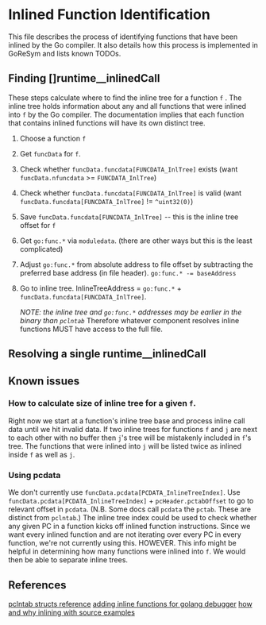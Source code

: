# Inlined Function Identification

This file describes the process of identifying functions that have been inlined by the Go compiler. 
It also details how this process is implemented in GoReSym and lists known TODOs.

## Finding []runtime__inlinedCall

These steps calculate where to find the inline tree for a function `f` . 
The inline tree holds information about any and all functions that were inlined into `f` by the Go compiler.
The documentation implies that each function that contains inlined functions will have its own distinct tree.

1. Choose a function `f`
2. Get `funcData` for `f`.
3. Check whether `funcData.funcdata[FUNCDATA_InlTree]` exists (want `funcData.nfuncdata` >= `FUNCDATA_InlTree`)
4. Check whether `funcData.funcdata[FUNCDATA_InlTree]` is valid (want `funcData.funcdata[FUNCDATA_InlTree]` != `^uint32(0)`)
5. Save `funcData.funcdata[FUNCDATA_InlTree]` -- this is the inline tree offset for `f`
6. Get `go:func.*` via `moduledata`. (there are other ways but this is the least complicated)
7. Adjust `go:func.*` from absolute address to file offset by subtracting the preferred base address (in file header). `go:func.* -= baseAddress`
9. Go to inline tree. InlineTreeAddress = `go:func.*` + `funcData.funcdata[FUNCDATA_InlTree]`.

   *NOTE: the inline tree and `go:func.*` addresses may be earlier in the binary than `pclntab`*
   Therefore whatever component resolves inline functions MUST have access to the full file.

## Resolving a single runtime__inlinedCall



## Known issues

### How to calculate size of inline tree for a given `f`.

Right now we start at a function's inline tree base and
process inline call data until we hit invalid data. If two inline trees for functions `f` and `j` are next to each other
with no buffer then `j`'s tree will be mistakenly included in `f`'s tree. The functions that were inlined into `j` 
will be listed twice as inlined inside `f` as well as `j`. 

### Using pcdata

We don't currently use `funcData.pcdata[PCDATA_InlineTreeIndex]`. 
Use `funcData.pcdata[PCDATA_InlineTreeIndex]` + `pcHeader.pctabOffset` to go to relevant offset in `pcdata`. 
(N.B. Some docs call `pcdata` the `pctab`. These are distinct from `pclntab`.)
The inline tree index could be used to check whether any given PC in a function kicks off inlined function instructions. 
Since we want every inlined function and are not iterating over every PC in every function, we're not currently using this. HOWEVER. 
This info might be helpful in determining how many functions were inlined into `f`. We would then be able to separate inline trees.


## References

[pclntab structs reference](https://github.com/elastic/otel-profiling-agent/blob/main/docs/gopclntab.md)
[adding inline functions for golang debugger](https://developers.redhat.com/articles/2024/04/03/how-add-debug-support-go-stripped-binaries)
[how and why inlining with source examples](https://dave.cheney.net/2020/04/25/inlining-optimisations-in-go)
